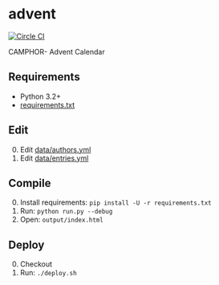 advent
======

[![Circle CI](https://circleci.com/gh/camphor-/advent.svg?style=shield&circle-token=b81bec23b8042e1a5cdd85f15fedcdc6bd3058b3)](https://circleci.com/gh/camphor-/advent)

CAMPHOR- Advent Calendar

Requirements
------------
- Python 3.2+
- [requirements.txt](requirements.txt)

Edit
----
0. Edit [data/authors.yml](data/authors.yml)
0. Edit [data/entries.yml](data/entries.yml)

Compile
-------
0. Install requirements: `pip install -U -r requirements.txt`
0. Run: `python run.py --debug`
0. Open: `output/index.html`

Deploy
------
0. Checkout
0. Run: `./deploy.sh`
